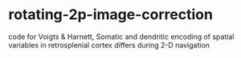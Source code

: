 # rotating-2p-image-correction
code for Voigts &amp; Harnett,  Somatic and dendritic encoding of spatial variables  in retrosplenial cortex differs during 2-D navigation
